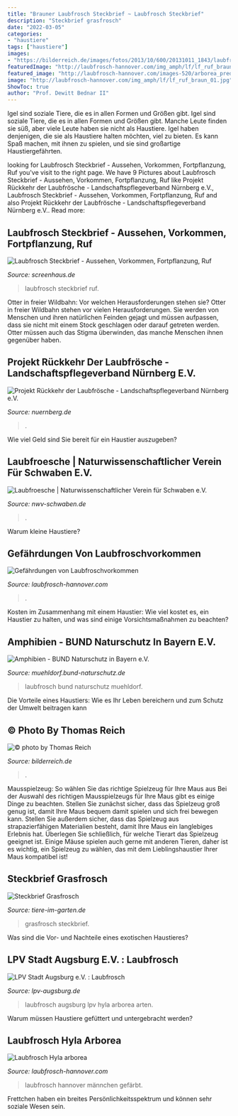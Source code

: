 ```yaml
---
title: "Brauner Laubfrosch Steckbrief ~ Laubfrosch Steckbrief"
description: "Steckbrief grasfrosch"
date: "2022-03-05"
categories:
- "haustiere"
tags: ["haustiere"]
images:
- "https://bilderreich.de/images/fotos/2013/10/600/20131011_1843/laubfrosch-auf-blaettern-sitzend.jpg"
featuredImage: "http://laubfrosch-hannover.com/img_amph/lf/lf_ruf_braun_01.jpg"
featured_image: "http://laubfrosch-hannover.com/images-520/arborea_pred_cfHygrobia_UManzke.jpg"
image: "http://laubfrosch-hannover.com/img_amph/lf/lf_ruf_braun_01.jpg"
ShowToc: true
author: "Prof. Dewitt Bednar II"
---
```



Igel sind soziale Tiere, die es in allen Formen und Größen gibt.
Igel sind soziale Tiere, die es in allen Formen und Größen gibt. Manche Leute finden sie süß, aber viele Leute haben sie nicht als Haustiere. Igel haben denjenigen, die sie als Haustiere halten möchten, viel zu bieten. Es kann Spaß machen, mit ihnen zu spielen, und sie sind großartige Haustiergefährten.

	

		
looking for Laubfrosch Steckbrief - Aussehen, Vorkommen, Fortpflanzung, Ruf you've visit to the right page. We have 9 Pictures about Laubfrosch Steckbrief - Aussehen, Vorkommen, Fortpflanzung, Ruf like Projekt Rückkehr der Laubfrösche - Landschaftspflegeverband Nürnberg e.V., Laubfrosch Steckbrief - Aussehen, Vorkommen, Fortpflanzung, Ruf and also Projekt Rückkehr der Laubfrösche - Landschaftspflegeverband Nürnberg e.V.. Read more:
		
    
## Laubfrosch Steckbrief - Aussehen, Vorkommen, Fortpflanzung, Ruf

<img loading=lazy src="https://www.screenhaus.de/wp-content/uploads/2019/12/laubfrosch-blatt-1024x683.jpg" onerror="this.onerror=null;this.src='https://tse4.mm.bing.net/th?id=OIP.agFXZ6rwgBMIVYE6eh_J7wHaE8&amp;pid=15.1';" alt="Laubfrosch Steckbrief - Aussehen, Vorkommen, Fortpflanzung, Ruf">

_Source: screenhaus.de_

>laubfrosch steckbrief ruf. 

	

Otter in freier Wildbahn: Vor welchen Herausforderungen stehen sie?
Otter in freier Wildbahn stehen vor vielen Herausforderungen. Sie werden von Menschen und ihren natürlichen Feinden gejagt und müssen aufpassen, dass sie nicht mit einem Stock geschlagen oder darauf getreten werden. Otter müssen auch das Stigma überwinden, das manche Menschen ihnen gegenüber haben.

    
## Projekt Rückkehr Der Laubfrösche - Landschaftspflegeverband Nürnberg E.V.

<img loading=lazy src="https://www.nuernberg.de/imperia/md/lpv/bilder/lpv/laubfrosch_paarung_2_b.jpg" onerror="this.onerror=null;this.src='https://tse4.mm.bing.net/th?id=OIP.OudJoBSBrWTZl2qL2EDmaAHaE8&amp;pid=15.1';" alt="Projekt Rückkehr der Laubfrösche - Landschaftspflegeverband Nürnberg e.V.">

_Source: nuernberg.de_

>. 

	

Wie viel Geld sind Sie bereit für ein Haustier auszugeben?

    
## Laubfroesche | Naturwissenschaftlicher Verein Für Schwaben E.V.

<img loading=lazy src="https://nwv-schwaben.de/files/Naturfotografie/Artenpool/Zoologie/Amphibien/Froschlurche/Laubfroesche/705_8252_Laubfrosch.jpg" onerror="this.onerror=null;this.src='https://tse4.mm.bing.net/th?id=OIP.C7MtbY3MspI8pSU0TZDjsgHaE8&amp;pid=15.1';" alt="Laubfroesche | Naturwissenschaftlicher Verein für Schwaben e.V.">

_Source: nwv-schwaben.de_

>. 

	

Warum kleine Haustiere?

    
## Gefährdungen Von Laubfroschvorkommen

<img loading=lazy src="http://laubfrosch-hannover.com/images-520/arborea_pred_cfHygrobia_UManzke.jpg" onerror="this.onerror=null;this.src='https://tse4.mm.bing.net/th?id=OIP.VpAc0AO0iaVnuEQPLLOh_AHaFx&amp;pid=15.1';" alt="Gefährdungen von Laubfroschvorkommen">

_Source: laubfrosch-hannover.com_

>. 

	

Kosten im Zusammenhang mit einem Haustier: Wie viel kostet es, ein Haustier zu halten, und was sind einige Vorsichtsmaßnahmen zu beachten?

    
## Amphibien - BUND Naturschutz In Bayern E.V.

<img loading=lazy src="https://muehldorf.bund-naturschutz.de/fileadmin/kreisgruppen/muehldorf/bilder/Laubfrosch.JPG" onerror="this.onerror=null;this.src='https://tse4.mm.bing.net/th?id=OIP.4YhL9SFXklo0iPIASbVjEAHaFR&amp;pid=15.1';" alt="Amphibien - BUND Naturschutz in Bayern e.V.">

_Source: muehldorf.bund-naturschutz.de_

>laubfrosch bund naturschutz muehldorf. 

	

Die Vorteile eines Haustiers: Wie es Ihr Leben bereichern und zum Schutz der Umwelt beitragen kann

    
## © Photo By Thomas Reich

<img loading=lazy src="https://bilderreich.de/images/fotos/2013/10/600/20131011_1843/laubfrosch-auf-blaettern-sitzend.jpg" onerror="this.onerror=null;this.src='https://tse2.mm.bing.net/th?id=OIP.J9HlhavP_16bBdmYCGcWnQHaE8&amp;pid=15.1';" alt="© photo by Thomas Reich">

_Source: bilderreich.de_

>. 

	

Mausspielzeug: So wählen Sie das richtige Spielzeug für Ihre Maus aus
Bei der Auswahl des richtigen Mausspielzeugs für Ihre Maus gibt es einige Dinge zu beachten. Stellen Sie zunächst sicher, dass das Spielzeug groß genug ist, damit Ihre Maus bequem damit spielen und sich frei bewegen kann. Stellen Sie außerdem sicher, dass das Spielzeug aus strapazierfähigen Materialien besteht, damit Ihre Maus ein langlebiges Erlebnis hat. Überlegen Sie schließlich, für welche Tierart das Spielzeug geeignet ist. Einige Mäuse spielen auch gerne mit anderen Tieren, daher ist es wichtig, ein Spielzeug zu wählen, das mit dem Lieblingshaustier Ihrer Maus kompatibel ist!

    
## Steckbrief Grasfrosch

<img loading=lazy src="http://www.tiere-im-garten.de/steckbrief_grasfrosch-Dateien/06.JPG" onerror="this.onerror=null;this.src='https://tse2.mm.bing.net/th?id=OIP._nHlUa63Pm5jZ6wvARKXDAAAAA&amp;pid=15.1';" alt="Steckbrief Grasfrosch">

_Source: tiere-im-garten.de_

>grasfrosch steckbrief. 

	

Was sind die Vor- und Nachteile eines exotischen Haustieres?

    
## LPV Stadt Augsburg E.V. : Laubfrosch

<img loading=lazy src="http://lpv-augsburg.de/files/Bilder/copy/arten_laubfrosch_gross.jpg" onerror="this.onerror=null;this.src='https://tse1.mm.bing.net/th?id=OIP.h7sI_CS5R457Z9u9N7_I6wHaFL&amp;pid=15.1';" alt="LPV Stadt Augsburg e.V. : Laubfrosch">

_Source: lpv-augsburg.de_

>laubfrosch augsburg lpv hyla arborea arten. 

	

Warum müssen Haustiere gefüttert und untergebracht werden?

    
## Laubfrosch Hyla Arborea

<img loading=lazy src="http://laubfrosch-hannover.com/img_amph/lf/lf_ruf_braun_01.jpg" onerror="this.onerror=null;this.src='https://tse2.mm.bing.net/th?id=OIP.wnvgv46uN61lNW5UcTHW6wAAAA&amp;pid=15.1';" alt="Laubfrosch Hyla arborea">

_Source: laubfrosch-hannover.com_

>laubfrosch hannover männchen gefärbt. 

	

Frettchen haben ein breites Persönlichkeitsspektrum und können sehr soziale Wesen sein.

